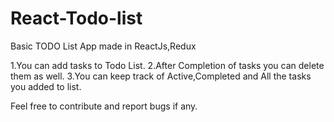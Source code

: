 # React-Todo-list
Basic TODO List App made in ReactJs,Redux 

 1.You can add tasks to Todo List.
 2.After Completion of tasks you can delete them as well.
 3.You can keep track of Active,Completed and All the tasks you added to list.
 
 Feel free to contribute and report bugs if any.
 
